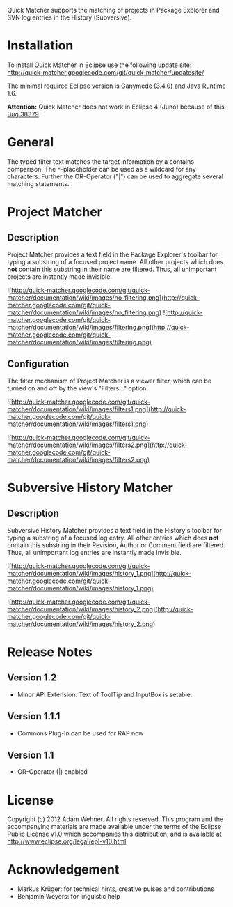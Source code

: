 Quick Matcher supports the matching of projects in Package Explorer and SVN log entries in the History (Subversive).

# Installation #
To install Quick Matcher in Eclipse use the following update site: http://quick-matcher.googlecode.com/git/quick-matcher/updatesite/

The minimal required Eclipse version is Ganymede (3.4.0) and Java Runtime 1.6.

**Attention:** Quick Matcher does not work in Eclipse 4 (Juno) because of this [Bug 38379](https://bugs.eclipse.org/bugs/show_bug.cgi?id=383679).

# General #
The typed filter text matches the target information by a contains comparison. The  `*`-placeholder can be used as a wildcard for any characters. Further the OR-Operator ("|") can be used to aggregate several matching statements.

# Project Matcher #

## Description ##
Project Matcher provides a text field in the Package Explorer's toolbar for typing a substring of a focused project name. All other projects which does **not** contain this substring in their name are filtered. Thus, all unimportant projects are instantly made invisible.

![http://quick-matcher.googlecode.com/git/quick-matcher/documentation/wiki/images/no_filtering.png](http://quick-matcher.googlecode.com/git/quick-matcher/documentation/wiki/images/no_filtering.png) ![http://quick-matcher.googlecode.com/git/quick-matcher/documentation/wiki/images/filtering.png](http://quick-matcher.googlecode.com/git/quick-matcher/documentation/wiki/images/filtering.png)

## Configuration ##
The filter mechanism of Project Matcher is a viewer filter, which can be turned on and off by the view's "Filters..." option.

![http://quick-matcher.googlecode.com/git/quick-matcher/documentation/wiki/images/filters1.png](http://quick-matcher.googlecode.com/git/quick-matcher/documentation/wiki/images/filters1.png)

![http://quick-matcher.googlecode.com/git/quick-matcher/documentation/wiki/images/filters2.png](http://quick-matcher.googlecode.com/git/quick-matcher/documentation/wiki/images/filters2.png)

# Subversive History Matcher #
## Description ##
Subversive History Matcher provides a text field in the History's toolbar for typing a substring of a focused log entry. All other entries which does **not** contain this substring in their Revision, Author or Comment field are filtered. Thus, all unimportant log entries are instantly made invisible.

![http://quick-matcher.googlecode.com/git/quick-matcher/documentation/wiki/images/history_1.png](http://quick-matcher.googlecode.com/git/quick-matcher/documentation/wiki/images/history_1.png)

![http://quick-matcher.googlecode.com/git/quick-matcher/documentation/wiki/images/history_2.png](http://quick-matcher.googlecode.com/git/quick-matcher/documentation/wiki/images/history_2.png)

# Release Notes #
## Version 1.2 ##
  * Minor API Extension: Text of ToolTip and InputBox is setable.
## Version 1.1.1 ##
  * Commons Plug-In can be used for RAP now
## Version 1.1 ##
  * OR-Operator (|) enabled

# License #
Copyright (c) 2012 Adam Wehner. All rights reserved. This program and the accompanying materials are made available under the terms of the Eclipse Public License v1.0 which accompanies this distribution, and is available at http://www.eclipse.org/legal/epl-v10.html

# Acknowledgement #
  * Markus Krüger: for technical hints, creative pulses and contributions
  * Benjamin Weyers: for linguistic help
